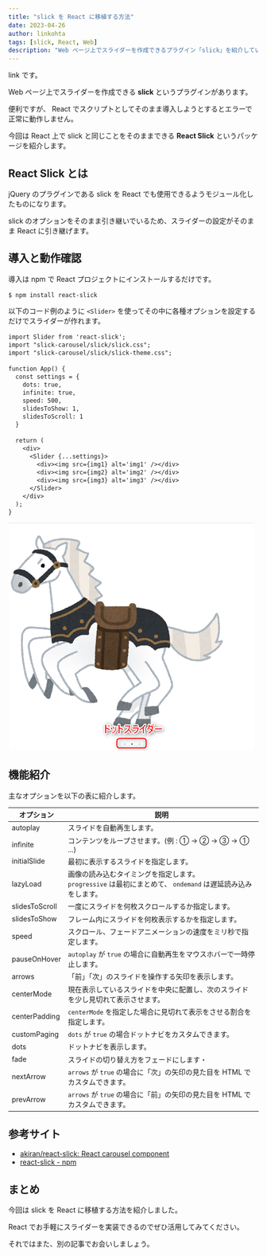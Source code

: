 ```yaml
---
title: "slick を React に移植する方法"
date: 2023-04-26
author: linkohta
tags: [slick, React, Web]
description: "Web ページ上でスライダーを作成できるプラグイン「slick」を紹介しています。"
---
```


link です。

Web ページ上でスライダーを作成できる **slick** というプラグインがあります。

便利ですが、 React でスクリプトとしてそのまま導入しようとするとエラーで正常に動作しません。

今回は React 上で slick と同じことをそのままできる **React Slick** というパッケージを紹介します。

## React Slick とは

jQuery のプラグインである slick を React でも使用できるようモジュール化したものになります。

slick のオプションをそのまま引き継いでいるため、スライダーの設定がそのまま React に引き継げます。

## 導入と動作確認

導入は npm で React プロジェクトにインストールするだけです。

```sh:title=React Slick導入
$ npm install react-slick
```

以下のコード例のように `<Slider>` を使ってその中に各種オプションを設定するだけでスライダーが作れます。

```tsx:title=スライダーの一例
import Slider from 'react-slick';
import "slick-carousel/slick/slick.css";
import "slick-carousel/slick/slick-theme.css";

function App() {
  const settings = {
    dots: true,
    infinite: true,
    speed: 500,
    slidesToShow: 1,
    slidesToScroll: 1
  }
  
  return (
    <div>
      <Slider {...settings}>
        <div><img src={img1} alt='img1' /></div>
        <div><img src={img2} alt='img2' /></div>
        <div><img src={img3} alt='img3' /></div>
      </Slider>
    </div>
  );
}
```

![スライダー例](images/slider-example.png)

## 機能紹介

主なオプションを以下の表に紹介します。

| オプション | 説明 |
| - | - |
| autoplay | スライドを自動再生します。 |
| infinite | コンテンツをループさせます。(例 : ① -> ② -> ③ -> ① ...) |
| initialSlide | 最初に表示するスライドを指定します。 |
| lazyLoad | 画像の読み込むタイミングを指定します。<br>`progressive` は最初にまとめて、 `ondemand` は遅延読み込みをします。 |
| slidesToScroll | 一度にスライドを何枚スクロールするか指定します。 |
| slidesToShow | フレーム内にスライドを何枚表示するかを指定します。 |
| speed | スクロール、フェードアニメーションの速度をミリ秒で指定します。 |
| pauseOnHover | `autoplay` が `true` の場合に自動再生をマウスホバーで一時停止します。 |
| arrows | 「前」「次」のスライドを操作する矢印を表示します。 |
| centerMode | 現在表示しているスライドを中央に配置し、次のスライドを少し見切れて表示させます。 |
| centerPadding | `centerMode` を指定した場合に見切れて表示をさせる割合を指定します。 |
| customPaging | `dots` が `true` の場合ドットナビをカスタムできます。 |
| dots | ドットナビを表示します。 |
| fade | スライドの切り替え方をフェードにします・ |
| nextArrow | `arrows` が `true` の場合に「次」の矢印の見た目を HTML でカスタムできます。 |
| prevArrow | `arrows` が `true` の場合に「前」の矢印の見た目を HTML でカスタムできます。 |

## 参考サイト

- [akiran/react-slick: React carousel component](https://github.com/akiran/react-slick)
- [react-slick - npm](https://www.npmjs.com/package/react-slick)

## まとめ

今回は slick を React に移植する方法を紹介しました。

React でお手軽にスライダーを実装できるのでぜひ活用してみてください。

それではまた、別の記事でお会いしましょう。